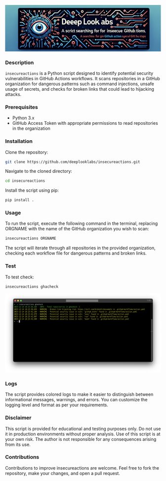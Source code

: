 <p align="center">
<a href="https://deeplooklabs.com"><img src=".github/images/banner.png" alt="deeplooklabs"/></a>
</p>

### Description
`insecureactions` is a Python script designed to identify potential security vulnerabilities in GitHub Actions workflows. It scans repositories in a GitHub organization for dangerous patterns such as command injections, unsafe usage of secrets, and checks for broken links that could lead to hijacking attacks.

### Prerequisites
- Python 3.x
- GitHub Access Token with appropriate permissions to read repositories in the organization

### Installation
Clone the repository:
```bash
git clone https://github.com/deeplooklabs/insecureactions.git
```

Navigate to the cloned directory:
```bash
cd insecureactions
```

Install the script using pip:
```bash
pip install .
```

### Usage
To run the script, execute the following command in the terminal, replacing ORGNAME with the name of the GitHub organization you wish to scan:

```bash
insecureactions ORGNAME
```

The script will iterate through all repositories in the provided organization, checking each workflow file for dangerous patterns and broken links.

### Test

To test check:
```bash
insecureactions ghacheck
```

<p align="center">
<a href="#"><img src=".github/images/example.png" alt="example"/></a>
</p>


### Logs
The script provides colored logs to make it easier to distinguish between informational messages, warnings, and errors.
You can customize the logging level and format as per your requirements.

### Disclaimer
This script is provided for educational and testing purposes only. Do not use it in production environments without proper analysis.
Use of this script is at your own risk. The author is not responsible for any consequences arising from its use.

### Contributions
Contributions to improve insecureactions are welcome. Feel free to fork the repository, make your changes, and open a pull request.

